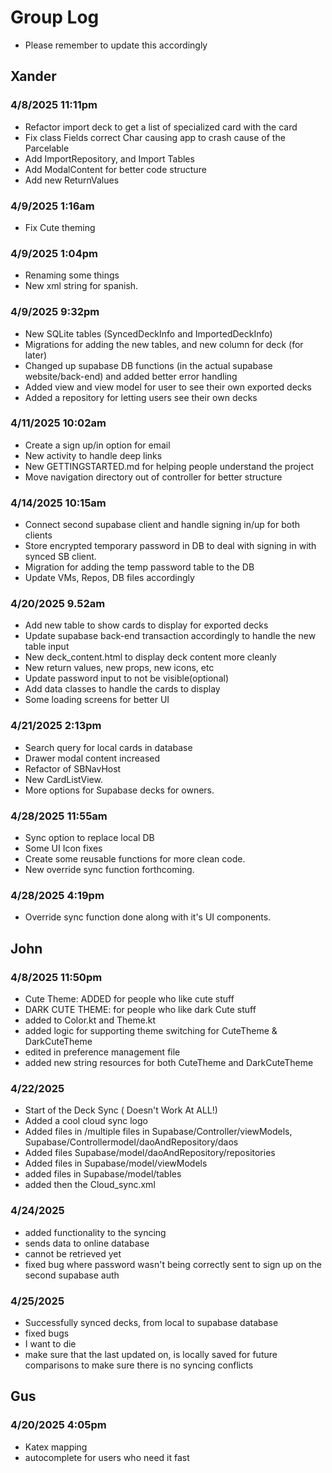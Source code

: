 # Group Log
- Please remember to update this accordingly

## Xander
### 4/8/2025 11:11pm 
- Refactor import deck to get a list of specialized card with the card
- Fix class Fields correct Char causing app to crash cause of the Parcelable
- Add ImportRepository, and Import Tables
- Add ModalContent for better code structure
- Add new ReturnValues
### 4/9/2025 1:16am
- Fix Cute theming
### 4/9/2025 1:04pm
- Renaming some things
- New xml string for spanish.
### 4/9/2025 9:32pm
- New SQLite tables (SyncedDeckInfo and ImportedDeckInfo)
- Migrations for adding the new tables, and new column for deck (for later)
- Changed up supabase DB functions (in the actual supabase website/back-end) and added better error handling
- Added view and view model for user to see their own exported decks
- Added a repository for letting users see their own decks
### 4/11/2025 10:02am
- Create a sign up/in option for email
- New activity to handle deep links
- New GETTINGSTARTED.md for helping people understand the project
- Move navigation directory out of controller for better structure
### 4/14/2025 10:15am
- Connect second supabase client and handle signing in/up for both clients
- Store encrypted temporary password in DB to deal with signing in with synced SB client.
- Migration for adding the temp password table to the DB
- Update VMs, Repos, DB files accordingly
### 4/20/2025 9.52am
- Add new table to show cards to display for exported decks
- Update supabase back-end transaction accordingly to handle the new table input
- New deck_content.html to display deck content more cleanly
- New return values, new props, new icons, etc
- Update password input to not be visible(optional)
- Add data classes to handle the cards to display
- Some loading screens for better UI
### 4/21/2025 2:13pm
- Search query for local cards in database
- Drawer modal content increased
- Refactor of SBNavHost
- New CardListView.
- More options for Supabase decks for owners.
### 4/28/2025 11:55am
- Sync option to replace local DB 
- Some UI Icon fixes
- Create some reusable functions for more clean code.
- New override sync function forthcoming.
### 4/28/2025 4:19pm
- Override sync function done along with it's UI components.
## John
### 4/8/2025 11:50pm
- Cute Theme: ADDED for people who like cute stuff
- DARK CUTE THEME: for people who like dark Cute stuff
- added to Color.kt and Theme.kt
- added logic for supporting theme switching for CuteTheme & DarkCuteTheme
- edited in preference management file
- added new string resources for both CuteTheme and DarkCuteTheme
### 4/22/2025
- Start of the Deck Sync ( Doesn't Work At ALL!)
- Added a cool cloud sync logo
- Added files in /multiple files in Supabase/Controller/viewModels, Supabase/Controllermodel/daoAndRepository/daos
- Added files Supabase/model/daoAndRepository/repositories
- Added files in Supabase/model/viewModels
- added files in Supabase/model/tables
- added then the Cloud_sync.xml
### 4/24/2025
- added functionality to the syncing
- sends data to online database
- cannot be retrieved yet
- fixed bug where password wasn't being correctly sent to sign up on the second supabase auth
### 4/25/2025
- Successfully synced decks, from local to supabase database
- fixed bugs
- I want to die 
- make sure that the last updated on, is locally saved for future comparisons to make sure there 
is no syncing conflicts
## Gus
### 4/20/2025 4:05pm
- Katex mapping
- autocomplete for users who need it fast